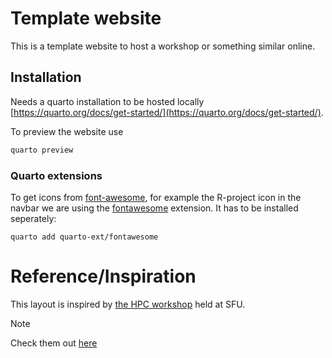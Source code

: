 # Template website

This is a template website to host a workshop or something similar online.


## Installation

Needs a quarto installation to be hosted locally [https://quarto.org/docs/get-started/](https://quarto.org/docs/get-started/).

To preview the website use
```bash
quarto preview
```

### Quarto extensions

To get icons from [font-awesome](https://fontawesome.com/), for example the R-project icon in the navbar
we are using the [fontawesome](https://github.com/quarto-ext/fontawesome) extension.
It has to be installed seperately:

```{bash}
quarto add quarto-ext/fontawesome
```

# Reference/Inspiration

This layout is inspired by [the HPC workshop](https://sfu25.netlify.app/) held at SFU.

> [!Note]
> Check them out [here](https://github.com/WestDRI)
